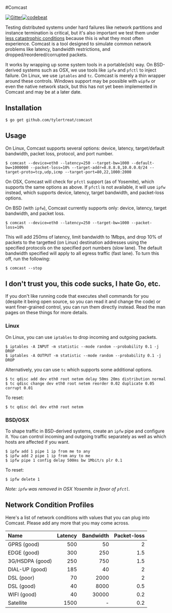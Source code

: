 #Comcast

[![Gitter](https://badges.gitter.im/Join%20Chat.svg)](https://gitter.im/tylertreat/Comcast?utm_source=badge&utm_medium=badge&utm_campaign=pr-badge&utm_content=badge)[![codebeat](https://codebeat.co/badges/f1731e26-4b40-42c9-b178-e08752faa922)](https://codebeat.co/projects/github-com-tylertreat-comcast)


Testing distributed systems under hard failures like network partitions and instance termination is critical, but it's also important we test them under [less catastrophic conditions](http://www.bravenewgeek.com/sometimes-kill-9-isnt-enough/) because this is what they most often experience. Comcast is a tool designed to simulate common network problems like latency, bandwidth restrictions, and dropped/reordered/corrupted packets.

It works by wrapping up some system tools in a portable(ish) way. On BSD-derived systems such as OSX, we use tools like `ipfw` and `pfctl` to inject failure. On Linux, we use `iptables` and `tc`. Comcast is merely a thin wrapper around these controls. Windows support may be possible with `wipfw` or even the native network stack, but this has not yet been implemented in Comcast and may be at a later date.

## Installation

```
$ go get github.com/tylertreat/comcast
```

## Usage

On Linux, Comcast supports several options: device, latency, target/default bandwidth, packet loss, protocol, and port number.

```
$ comcast --device=eth0 --latency=250 --target-bw=1000 --default-bw=1000000 --packet-loss=10% --target-addr=8.8.8.8,10.0.0.0/24 --target-proto=tcp,udp,icmp --target-port=80,22,1000:2000
```

On OSX, Comcast will check for `pfctl` support (as of Yosemite), which supports the same options as above. If `pfctl` is not available, it will use `ipfw` instead, which supports device, latency, target bandwidth, and packet-loss options.

On BSD (with `ipfw`), Comcast currently supports only: device, latency, target bandwidth, and packet loss. 

```
$ comcast --device=eth0 --latency=250 --target-bw=1000 --packet-loss=10%
```

This will add 250ms of latency, limit bandwidth to 1Mbps, and drop 10% of packets to the targetted (on Linux) destination addresses using the specified protocols on the specified port numbers (slow lane). The default bandwidth specified will apply to all egress traffic (fast lane). To turn this off, run the following:

```
$ comcast --stop
```

## I don't trust you, this code sucks, I hate Go, etc.

If you don't like running code that executes shell commands for you (despite it being open source, so you can read it and change the code) or want finer-grained control, you can run them directly instead. Read the man pages on these things for more details.

### Linux

On Linux, you can use `iptables` to drop incoming and outgoing packets.

```
$ iptables -A INPUT -m statistic --mode random --probability 0.1 -j DROP
$ iptables -A OUTPUT -m statistic --mode random --probability 0.1 -j DROP
```

Alternatively, you can use `tc` which supports some additional options.

```
$ tc qdisc add dev eth0 root netem delay 50ms 20ms distribution normal
$ tc qdisc change dev eth0 root netem reorder 0.02 duplicate 0.05 corrupt 0.01
```

To reset:

```
$ tc qdisc del dev eth0 root netem
```

### BSD/OSX

To shape traffic in BSD-derived systems, create an `ipfw` pipe and configure it. You can control incoming and outgoing traffic separately as well as which hosts are affected if you want.

```
$ ipfw add 1 pipe 1 ip from me to any
$ ipfw add 2 pipe 1 ip from any to me
$ ipfw pipe 1 config delay 500ms bw 1Mbit/s plr 0.1
```

To reset:

```
$ ipfw delete 1
```

*Note: `ipfw` was removed in OSX Yosemite in favor of `pfctl`.*

## Network Condition Profiles

Here's a list of network conditions with values that you can plug into Comcast. Please add any more that you may come across.

Name | Latency | Bandwidth | Packet-loss
:-- | --: | --: | --:
GPRS (good) | 500 | 50 | 2
EDGE (good) | 300 | 250 | 1.5
3G/HSDPA (good) | 250 | 750 | 1.5
DIAL-UP (good) | 185 | 40 | 2
DSL (poor) | 70 | 2000 | 2
DSL (good) | 40 | 8000 | 0.5
WIFI (good) | 40 | 30000 | 0.2
Satellite | 1500 | - | 0.2
